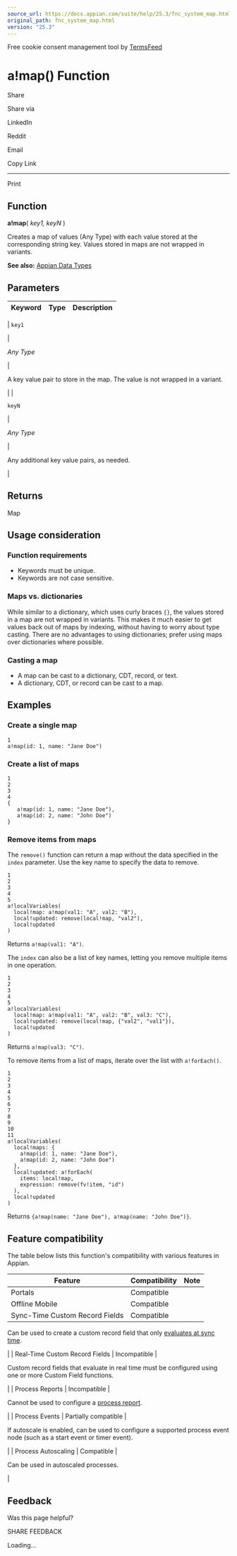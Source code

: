 ```yaml
---
source_url: https://docs.appian.com/suite/help/25.3/fnc_system_map.html
original_path: fnc_system_map.html
version: "25.3"
---
```


Free cookie consent management tool by [TermsFeed](https://www.termsfeed.com/)

# a!map() Function

Share

Share via

LinkedIn

Reddit

Email

Copy Link

* * *

Print

## Function

**a!map**( _key1, keyN_ )

Creates a map of values (Any Type) with each value stored at the corresponding string key. Values stored in maps are not wrapped in variants.

**See also:** [Appian Data Types](Appian_Data_Types.html#map-type)

## Parameters

| Keyword | Type | Description |
| --- | --- | --- |
|
`key1`

 |

_Any Type_

 |

A key value pair to store in the map. The value is not wrapped in a variant.

 |
|

`keyN`

 |

_Any Type_

 |

Any additional key value pairs, as needed.

 |

## Returns

Map

## Usage consideration

### Function requirements

-   Keywords must be unique.
-   Keywords are not case sensitive.

### Maps vs. dictionaries

While similar to a dictionary, which uses curly braces `{}`, the values stored in a map are not wrapped in variants. This makes it much easier to get values back out of maps by indexing, without having to worry about type casting. There are no advantages to using dictionaries; prefer using maps over dictionaries where possible.

### Casting a map

-   A map can be cast to a dictionary, CDT, record, or text.
-   A dictionary, CDT, or record can be cast to a map.

## Examples

### Create a single map

```
1
a!map(id: 1, name: "Jane Doe")
```

### Create a list of maps

```
1
2
3
4
{
   a!map(id: 1, name: "Jane Doe"),
   a!map(id: 2, name: "John Doe")
}
```

### Remove items from maps

The `remove()` function can return a map without the data specified in the `index` parameter. Use the key name to specify the data to remove.

```
1
2
3
4
5
a!localVariables(
  local!map: a!map(val1: "A", val2: "B"),
  local!updated: remove(local!map, "val2"),
  local!updated
)
```

Returns `a!map(val1: "A")`.

The `index` can also be a list of key names, letting you remove multiple items in one operation.

```
1
2
3
4
5
a!localVariables(
  local!map: a!map(val1: "A", val2: "B", val3: "C"),
  local!updated: remove(local!map, {"val2", "val1"}),
  local!updated
)
```

Returns `a!map(val3: "C")`.

To remove items from a list of maps, iterate over the list with `a!forEach()`.

```
1
2
3
4
5
6
7
8
9
10
11
a!localVariables(
  local!maps: {
    a!map(id: 1, name: "Jane Doe"),
    a!map(id: 2, name: "John Doe")
  },
  local!updated: a!forEach(
    items: local!map,
    expression: remove(fv!item, "id")
  ),
  local!updated
)
```

Returns `{a!map(name: "Jane Doe"), a!map(name: "John Doe")}`.

## Feature compatibility

The table below lists this function's compatibility with various features in Appian.

| Feature | Compatibility | Note |
| --- | --- | --- |
| Portals | Compatible |  |
| Offline Mobile | Compatible |  |
| Sync-Time Custom Record Fields | Compatible |
Can be used to create a custom record field that only [evaluates at sync time](custom-record-fields.html#prodlink-sync-time-evaluations).

 |
| Real-Time Custom Record Fields | Incompatible |

Custom record fields that evaluate in real time must be configured using one or more Custom Field functions.

 |
| Process Reports | Incompatible |

Cannot be used to configure a [process report](Process_Reports.html).

 |
| Process Events | Partially compatible |

If autoscale is enabled, can be used to configure a supported process event node (such as a start event or timer event).

 |
| Process Autoscaling | Compatible |

Can be used in autoscaled processes.

 |

## Feedback

Was this page helpful?

SHARE FEEDBACK

Loading...